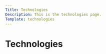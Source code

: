 ```yaml
---
Title: Technologies
Description: This is the technologies page.
Template: technologies
---
```


Technologies
==========================
